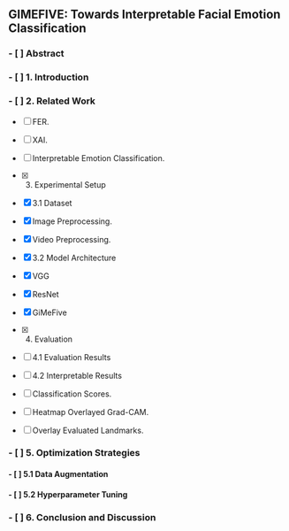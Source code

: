 ## GIMEFIVE: Towards Interpretable Facial Emotion Classification

### - [ ] Abstract

### - [ ] 1. Introduction

### - [ ] 2. Related Work

- [ ] FER.
- [ ] XAI.
- [ ] Interpretable Emotion Classification.

- [x] 3. Experimental Setup

- [x] 3.1 Dataset

- [x] Image Preprocessing.

- [x] Video Preprocessing.

- [x] 3.2 Model Architecture

- [x] VGG

- [x] ResNet

- [x] GiMeFive

- [x] 4. Evaluation

- [ ] 4.1 Evaluation Results

- [ ] 4.2 Interpretable Results

- [ ] Classification Scores.

- [ ] Heatmap Overlayed Grad-CAM.

- [ ] Overlay Evaluated Landmarks.

### - [ ] 5. Optimization Strategies

#### - [ ] 5.1 Data Augmentation

#### - [ ] 5.2 Hyperparameter Tuning

### - [ ] 6. Conclusion and Discussion
